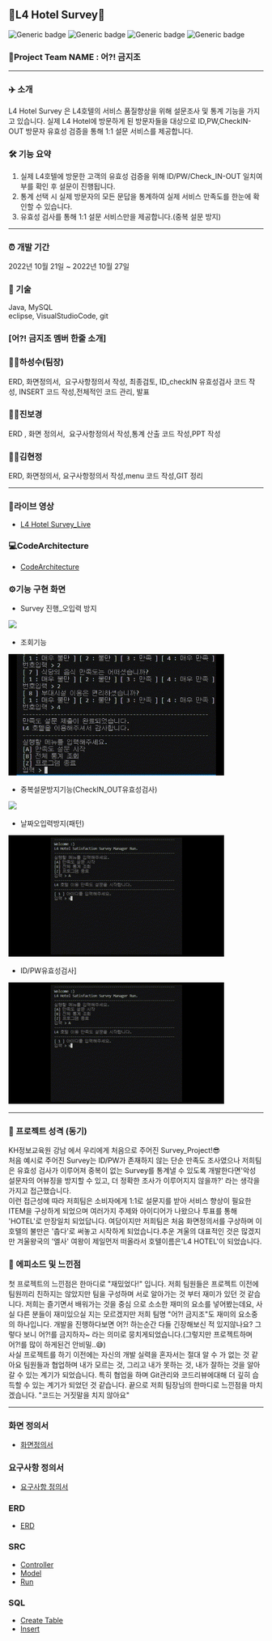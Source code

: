 ## 🏨L4 Hotel Survey🏨  
![Generic badge](https://img.shields.io/badge/java-yellowgreen.svg) ![Generic badge](https://img.shields.io/badge/MySQL-green.svg) ![Generic badge](https://img.shields.io/badge/VisualStudioCode-orange.svg) ![Generic badge](https://img.shields.io/badge/eclipse-blue.svg)  
### 👻Project Team NAME : 어?! 금지조
-----------------------
### ✈️ 소개  
L4 Hotel Survey 은 L4호텔의 서비스 품질향상을 위해 설문조사 및 통계 기능을 가지고 있습니다.
실제 L4 Hotel에 방문하게 된 방문자들을 대상으로 ID,PW,CheckIN-OUT 방문자 유효성 검증을 통해 1:1 설문 서비스를 제공합니다.  

### 🛠 기능 요약  
1. 실제 L4호텔에 방문한 고객의 유효성 검증을 위해 ID/PW/Check_IN-OUT 일치여부를 확인 후 설문이 진행됩니다. 
2. 통계 선택 시 실제 방문자의 모든 문답을 통계하여 실제 서비스 만족도를 한눈에 확인할 수 있습니다.  
3. 유효성 검사를 통해 1:1 설문 서비스만을 제공합니다.(중복 설문 방지)  
-----------------------
### ⏰ 개발 기간
2022년 10월 21일 ~ 2022년 10월 27일  

### 📌 기술
Java, MySQL  
eclipse, VisualStudioCode, git  

### [어?! 금지조 멤버 한줄 소개]  
   
### 👨‍💻하성수(팀장)  
ERD, 화면정의서,  요구사항정의서 작성, 최종검토, ID_checkIN 유효성검사 코드 작성, INSERT 코드 작성,전체적인 코드 관리, 발표  
### 👩‍💻진보경  
ERD , 화면 정의서,  요구사항정의서 작성,통계 산출 코드 작성,PPT 작성  
### 👩‍💻김현정  
ERD, 화면정의서, 요구사항정의서 작성,menu 코드 작성,GIT 정리  

-----------------------
### 🔗라이브 영상  
- [L4 Hotel Survey_Live](https://www.youtube.com/watch?v=vOxSoL28oqM)  
  
### 💻CodeArchitecture  
- [CodeArchitecture](./refers/img/3.png)  

### ⚙️기능 구현 화면  

- Survey 진행_오입력 방지    
<img src="./refers/img/%EC%84%9C%EB%B2%A0%EC%9D%B4%EC%A7%84%ED%96%89_%EC%98%A4%EC%9E%85%EB%A0%A5%EB%B0%A9%EC%A7%80%EA%B8%B0%EB%8A%A5.gif">  

- 조회기능      
<img src="./refers/img/%EC%A1%B0%ED%9A%8C%EA%B8%B0%EB%8A%A5%EB%8F%99%EC%9E%91.gif">  

- 중복설문방지기능(CheckIN_OUT유효성검사)  
<img src="./refers/img/%EC%A4%91%EB%B3%B5%EC%84%A4%EB%AC%B8%EB%B0%A9%EC%A7%80%EA%B8%B0%EB%8A%A5.gif">  

- 날짜오입력방지(패턴)  
<img src="./refers/img/DAYPT.gif"> 

- ID/PW유효성검사]  
<img src="./refers/img/ID_PW%EA%B2%80%EC%A6%9D.gif"> 


-----------------------
### 🤖 프로젝트 성격 (동기)
 KH정보교육원 강남 에서 우리에게 처음으로 주어진 Survey_Project!😎   
처음 예시로 주어진 Survey는 ID/PW가 존재하지 않는 단순 만족도 조사였으나 저희팀은 유효성 검사가 이루어져 중복이 없는 Survey를 통계낼 수 있도록 개발한다면'악성 설문자의 어뷰징을 방지할 수 있고, 더 정확한 조사가 이루어지지 않을까?' 라는 생각을 가지고 접근했습니다.  
이런 접근성에 따라 저희팀은 소비자에게 1:1로 설문지를 받아 서비스 향상이 필요한 ITEM을 구상하게 되었으며 여러가지 주제와 아이디어가 나왔으나 투표를 통해 'HOTEL'로 만장일치 되었답니다.  여담이지만 저희팀은 처음 화면정의서를 구상하며 이호텔의 불만은 '춥다'로 써놓고 시작하게 되었습니다.추운 겨울의 대표적인 것은 많겠지만 겨울왕국의 '엘사' 여왕이 제일먼저 떠올라서 호텔이름은'L4 HOTEL'이 되었습니다.  


### 🐤 에피소드 및 느낀점
첫 프로젝트의 느낀점은 한마디로 "재밌었다!" 입니다.  저희 팀원들은 프로젝트 이전에 팀원끼리 친하지는 않았지만 팀을 구성하며 서로 알아가는 것 부터 재미가 있던 것 같습니다. 저희는 즐기면서 배워가는 것을 중심 으로 소소한 재미의 요소를 넣어봤는데요, 사실 다른 분들이 재미있으실 지는 모르겠지만 저희 팀명 "어?! 금지조"도 재미의 요소중의 하나입니다. 개발을 진행하다보면 어?! 하는순간 다들 긴장해보신 적 있지않나요? 그렇다 보니 어?!를 금지하자~ 라는 의미로 뭉치게되었습니다.(그렇지만 프로젝트하며 어?!를 많이 하게된건 안비밀..😅)  
사실 프로젝트를 하기 이전에는 자신의 개발 실력을 혼자서는 절대 알 수 가 없는 것 같아요 팀원들과 협업하며 내가 모르는 것, 그리고 내가 못하는 것, 내가 잘하는 것을 알아갈 수 있는 계기가 되었습니다.  특히 협업을 하며 Git관리와 코드리뷰에대해 더 깊히 습득할 수 있는 계기가 되었던 것 같습니다.  끝으로 저희 팀장님의 한마디로 느낀점을 마치겠습니다. "코드는 거짓말을 치지 않아요"

-----------------------

### 화면 정의서
- [화면정의서](./Final/%ED%99%94%EB%A9%B4%EC%A0%95%EC%9D%98%EC%84%9C_%EC%96%B4_!%EA%B8%88%EC%A7%80%EC%A1%B0.pdf)  

### 요구사항 정의서
- [요구사항 정의서](./Final/%EC%9A%94%EA%B5%AC%EC%82%AC%ED%95%AD%20%EC%A0%95%EC%9D%98%EC%84%9C_%EC%96%B4_!%EA%B8%88%EC%A7%80%EC%A1%B0%20.pdf)  

### ERD  
- [ERD](./Final/ERD_Final.png)  

### SRC  
- [Controller](./src/kh/survey/controller/Controller.java)  
- [Model](./src/kh/survey/model/Model.java)  
- [Run](./src/kh/survey/view/Run.java)  

### SQL
- [Create Table](./SQLs/Create.sql)  
- [Insert](./SQLs/Insert_data.sql)  


